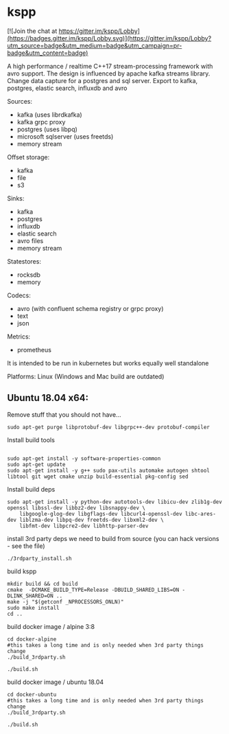 kspp
=========

[![Join the chat at https://gitter.im/kspp/Lobby](https://badges.gitter.im/kspp/Lobby.svg)](https://gitter.im/kspp/Lobby?utm_source=badge&utm_medium=badge&utm_campaign=pr-badge&utm_content=badge)

A high performance / realtime C++17 stream-processing framework with avro support. The design is influenced by apache kafka streams library. Change data capture for a postgres and sql server. Export to kafka, postgres, elastic search, influxdb and avro

Sources:
- kafka (uses librdkafka)
- kafka grpc proxy 
- postgres (uses libpq)
- microsoft sqlserver (uses freetds) 
- memory stream

Offset storage:
- kafka
- file
- s3
 
Sinks:
- kafka
- postgres
- influxdb
- elastic search
- avro files
- memory stream

Statestores:
- rocksdb
- memory

Codecs:
- avro (with confluent schema registry or grpc proxy)
- text
- json

Metrics:
- prometheus

It is intended to be run in kubernetes but works equally well standalone

Platforms: Linux (Windows and Mac build are outdated)


## Ubuntu 18.04 x64:

Remove stuff that you should not have...
```
sudo apt-get purge libprotobuf-dev libgrpc++-dev protobuf-compiler
```

Install build tools
```

sudo apt-get install -y software-properties-common
sudo apt-get update
sudo apt-get install -y g++ sudo pax-utils automake autogen shtool libtool git wget cmake unzip build-essential pkg-config sed 
```

Install build deps
```
sudo apt-get install -y python-dev autotools-dev libicu-dev zlib1g-dev openssl libssl-dev libbz2-dev libsnappy-dev \
    libgoogle-glog-dev libgflags-dev libcurl4-openssl-dev libc-ares-dev liblzma-dev libpq-dev freetds-dev libxml2-dev \
    libfmt-dev libpcre2-dev libhttp-parser-dev

```

install 3rd party deps we need to build from source  (you can hack versions - see the file)
```
./3rdparty_install.sh 

```

build kspp
```
mkdir build && cd build
cmake  -DCMAKE_BUILD_TYPE=Release -DBUILD_SHARED_LIBS=ON -DLINK_SHARED=ON ..
make -j "$(getconf _NPROCESSORS_ONLN)"
sudo make install
cd ..
```

build docker image / alpine 3:8
```
cd docker-alpine
#this takes a long time and is only needed when 3rd party things change
./build_3rdparty.sh

./build.sh
```

build docker image / ubuntu 18.04
```
cd docker-ubuntu
#this takes a long time and is only needed when 3rd party things change
./build_3rdparty.sh

./build.sh
```



